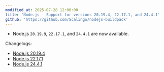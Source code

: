 ```yaml
---
modified_at: 2025-07-28 12:00:00
title: 'Node.js - Support for versions 20.19.4, 22.17.1, and 24.4.1'
github: 'https://github.com/Scalingo/nodejs-buildpack'
---
```


- Node.js `20.19.9`, `22.17.1`, and `24.4.1` are now available.

Changelogs:
- [Node.js 20.19.4](https://github.com/nodejs/node/blob/main/doc/changelogs/CHANGELOG_V20.md#20.19.4)
- [Node.js 22.17.1](https://github.com/nodejs/node/blob/main/doc/changelogs/CHANGELOG_V22.md#22.17.1)
- [Node.js 24.4.1](https://github.com/nodejs/node/blob/main/doc/changelogs/CHANGELOG_V24.md#24.4.1)
